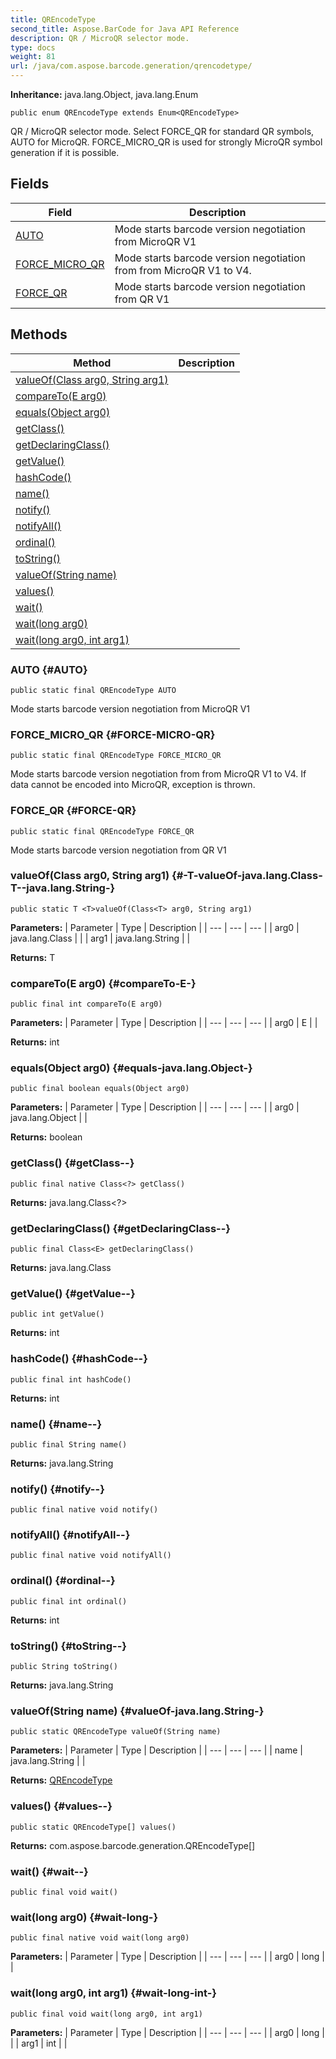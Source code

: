 ```yaml
---
title: QREncodeType
second_title: Aspose.BarCode for Java API Reference
description: QR / MicroQR selector mode.
type: docs
weight: 81
url: /java/com.aspose.barcode.generation/qrencodetype/
---
```

**Inheritance:**
java.lang.Object, java.lang.Enum
```
public enum QREncodeType extends Enum<QREncodeType>
```

QR / MicroQR selector mode. Select FORCE\_QR for standard QR symbols, AUTO for MicroQR. FORCE\_MICRO\_QR is used for strongly MicroQR symbol generation if it is possible.
## Fields

| Field | Description |
| --- | --- |
| [AUTO](#AUTO) | Mode starts barcode version negotiation from MicroQR V1 |
| [FORCE_MICRO_QR](#FORCE-MICRO-QR) | Mode starts barcode version negotiation from from MicroQR V1 to V4. |
| [FORCE_QR](#FORCE-QR) | Mode starts barcode version negotiation from QR V1 |
## Methods

| Method | Description |
| --- | --- |
| [<T>valueOf(Class<T> arg0, String arg1)](#-T-valueOf-java.lang.Class-T--java.lang.String-) |  |
| [compareTo(E arg0)](#compareTo-E-) |  |
| [equals(Object arg0)](#equals-java.lang.Object-) |  |
| [getClass()](#getClass--) |  |
| [getDeclaringClass()](#getDeclaringClass--) |  |
| [getValue()](#getValue--) |  |
| [hashCode()](#hashCode--) |  |
| [name()](#name--) |  |
| [notify()](#notify--) |  |
| [notifyAll()](#notifyAll--) |  |
| [ordinal()](#ordinal--) |  |
| [toString()](#toString--) |  |
| [valueOf(String name)](#valueOf-java.lang.String-) |  |
| [values()](#values--) |  |
| [wait()](#wait--) |  |
| [wait(long arg0)](#wait-long-) |  |
| [wait(long arg0, int arg1)](#wait-long-int-) |  |
### AUTO {#AUTO}
```
public static final QREncodeType AUTO
```


Mode starts barcode version negotiation from MicroQR V1

### FORCE_MICRO_QR {#FORCE-MICRO-QR}
```
public static final QREncodeType FORCE_MICRO_QR
```


Mode starts barcode version negotiation from from MicroQR V1 to V4. If data cannot be encoded into MicroQR, exception is thrown.

### FORCE_QR {#FORCE-QR}
```
public static final QREncodeType FORCE_QR
```


Mode starts barcode version negotiation from QR V1

### <T>valueOf(Class<T> arg0, String arg1) {#-T-valueOf-java.lang.Class-T--java.lang.String-}
```
public static T <T>valueOf(Class<T> arg0, String arg1)
```




**Parameters:**
| Parameter | Type | Description |
| --- | --- | --- |
| arg0 | java.lang.Class<T> |  |
| arg1 | java.lang.String |  |

**Returns:**
T
### compareTo(E arg0) {#compareTo-E-}
```
public final int compareTo(E arg0)
```




**Parameters:**
| Parameter | Type | Description |
| --- | --- | --- |
| arg0 | E |  |

**Returns:**
int
### equals(Object arg0) {#equals-java.lang.Object-}
```
public final boolean equals(Object arg0)
```




**Parameters:**
| Parameter | Type | Description |
| --- | --- | --- |
| arg0 | java.lang.Object |  |

**Returns:**
boolean
### getClass() {#getClass--}
```
public final native Class<?> getClass()
```




**Returns:**
java.lang.Class<?>
### getDeclaringClass() {#getDeclaringClass--}
```
public final Class<E> getDeclaringClass()
```




**Returns:**
java.lang.Class<E>
### getValue() {#getValue--}
```
public int getValue()
```




**Returns:**
int
### hashCode() {#hashCode--}
```
public final int hashCode()
```




**Returns:**
int
### name() {#name--}
```
public final String name()
```




**Returns:**
java.lang.String
### notify() {#notify--}
```
public final native void notify()
```




### notifyAll() {#notifyAll--}
```
public final native void notifyAll()
```




### ordinal() {#ordinal--}
```
public final int ordinal()
```




**Returns:**
int
### toString() {#toString--}
```
public String toString()
```




**Returns:**
java.lang.String
### valueOf(String name) {#valueOf-java.lang.String-}
```
public static QREncodeType valueOf(String name)
```




**Parameters:**
| Parameter | Type | Description |
| --- | --- | --- |
| name | java.lang.String |  |

**Returns:**
[QREncodeType](../../com.aspose.barcode.generation/qrencodetype)
### values() {#values--}
```
public static QREncodeType[] values()
```




**Returns:**
com.aspose.barcode.generation.QREncodeType[]
### wait() {#wait--}
```
public final void wait()
```




### wait(long arg0) {#wait-long-}
```
public final native void wait(long arg0)
```




**Parameters:**
| Parameter | Type | Description |
| --- | --- | --- |
| arg0 | long |  |

### wait(long arg0, int arg1) {#wait-long-int-}
```
public final void wait(long arg0, int arg1)
```




**Parameters:**
| Parameter | Type | Description |
| --- | --- | --- |
| arg0 | long |  |
| arg1 | int |  |

